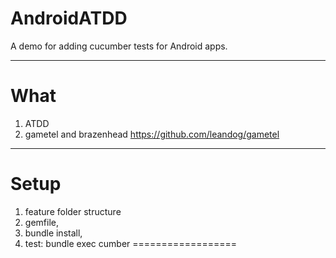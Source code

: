 AndroidATDD
==================

A demo for adding cucumber tests for Android apps.

-----------------
What
==================
1. ATDD
2. gametel and brazenhead 
	https://github.com/leandog/gametel
-----------------
Setup
==================
1. feature folder structure
2. gemfile,
3. bundle install,
4. test: bundle exec cumber
==================
